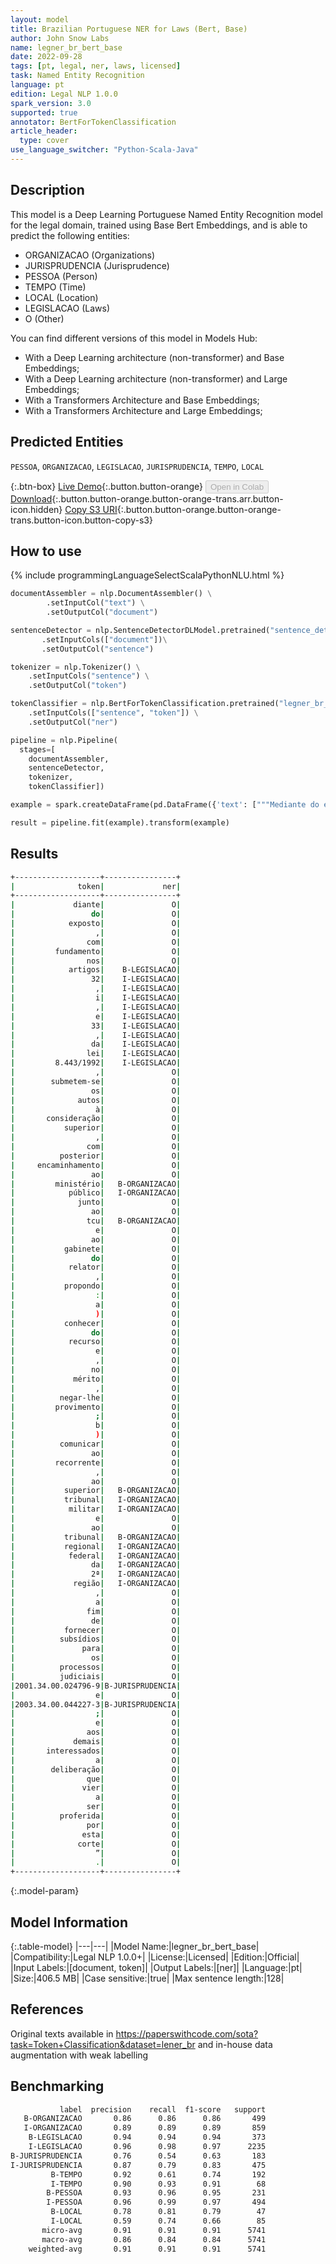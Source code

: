 ```yaml
---
layout: model
title: Brazilian Portuguese NER for Laws (Bert, Base)
author: John Snow Labs
name: legner_br_bert_base
date: 2022-09-28
tags: [pt, legal, ner, laws, licensed]
task: Named Entity Recognition
language: pt
edition: Legal NLP 1.0.0
spark_version: 3.0
supported: true
annotator: BertForTokenClassification
article_header:
  type: cover
use_language_switcher: "Python-Scala-Java"
---
```


## Description

This model is a Deep Learning Portuguese Named Entity Recognition model for the legal domain, trained using Base Bert Embeddings, and is able to predict the following entities:

- ORGANIZACAO (Organizations)
- JURISPRUDENCIA (Jurisprudence)
- PESSOA (Person)
- TEMPO (Time)
- LOCAL (Location)
- LEGISLACAO (Laws)
- O (Other)

You can find different versions of this model in Models Hub:
- With a Deep Learning architecture (non-transformer) and Base Embeddings;
- With a Deep Learning architecture (non-transformer) and Large Embeddings;
- With a Transformers Architecture and Base Embeddings;
- With a Transformers Architecture and Large Embeddings;

## Predicted Entities

`PESSOA`, `ORGANIZACAO`, `LEGISLACAO`, `JURISPRUDENCIA`, `TEMPO`, `LOCAL`

{:.btn-box}
[Live Demo](https://demo.johnsnowlabs.com/healthcare/NER_LEGAL_PT/){:.button.button-orange}
<button class="button button-orange" disabled>Open in Colab</button>
[Download](https://s3.amazonaws.com/auxdata.johnsnowlabs.com/legal/models/legner_br_bert_base_pt_1.0.0_3.0_1664362186486.zip){:.button.button-orange.button-orange-trans.arr.button-icon.hidden}
[Copy S3 URI](s3://auxdata.johnsnowlabs.com/legal/models/legner_br_bert_base_pt_1.0.0_3.0_1664362186486.zip){:.button.button-orange.button-orange-trans.button-icon.button-copy-s3}

## How to use



<div class="tabs-box" markdown="1">
{% include programmingLanguageSelectScalaPythonNLU.html %}

```python
documentAssembler = nlp.DocumentAssembler() \
        .setInputCol("text") \
        .setOutputCol("document")

sentenceDetector = nlp.SentenceDetectorDLModel.pretrained("sentence_detector_dl", "xx")\
       .setInputCols(["document"])\
       .setOutputCol("sentence")

tokenizer = nlp.Tokenizer() \
    .setInputCols("sentence") \
    .setOutputCol("token")

tokenClassifier = nlp.BertForTokenClassification.pretrained("legner_br_bert_base","pt", "legal/models") \
    .setInputCols(["sentence", "token"]) \
    .setOutputCol("ner")

pipeline = nlp.Pipeline(
  stages=[
    documentAssembler, 
    sentenceDetector, 
    tokenizer, 
    tokenClassifier])

example = spark.createDataFrame(pd.DataFrame({'text': ["""Mediante do exposto , com fundamento nos artigos 32 , i , e 33 , da lei 8.443/1992 , submetem-se os autos à consideração superior , com posterior encaminhamento ao ministério público junto ao tcu e ao gabinete do relator , propondo : a ) conhecer do recurso e , no mérito , negar-lhe provimento ; b ) comunicar ao recorrente , ao superior tribunal militar e ao tribunal regional federal da 2ª região , a fim de fornecer subsídios para os processos judiciais 2001.34.00.024796-9 e 2003.34.00.044227-3 ; e aos demais interessados a deliberação que vier a ser proferida por esta corte ” ."""]}))

result = pipeline.fit(example).transform(example)
```

</div>

## Results

```bash
+-------------------+----------------+
|              token|             ner|
+-------------------+----------------+
|             diante|               O|
|                 do|               O|
|            exposto|               O|
|                  ,|               O|
|                com|               O|
|         fundamento|               O|
|                nos|               O|
|            artigos|    B-LEGISLACAO|
|                 32|    I-LEGISLACAO|
|                  ,|    I-LEGISLACAO|
|                  i|    I-LEGISLACAO|
|                  ,|    I-LEGISLACAO|
|                  e|    I-LEGISLACAO|
|                 33|    I-LEGISLACAO|
|                  ,|    I-LEGISLACAO|
|                 da|    I-LEGISLACAO|
|                lei|    I-LEGISLACAO|
|         8.443/1992|    I-LEGISLACAO|
|                  ,|               O|
|        submetem-se|               O|
|                 os|               O|
|              autos|               O|
|                  à|               O|
|       consideração|               O|
|           superior|               O|
|                  ,|               O|
|                com|               O|
|          posterior|               O|
|     encaminhamento|               O|
|                 ao|               O|
|         ministério|   B-ORGANIZACAO|
|            público|   I-ORGANIZACAO|
|              junto|               O|
|                 ao|               O|
|                tcu|   B-ORGANIZACAO|
|                  e|               O|
|                 ao|               O|
|           gabinete|               O|
|                 do|               O|
|            relator|               O|
|                  ,|               O|
|           propondo|               O|
|                  :|               O|
|                  a|               O|
|                  )|               O|
|           conhecer|               O|
|                 do|               O|
|            recurso|               O|
|                  e|               O|
|                  ,|               O|
|                 no|               O|
|             mérito|               O|
|                  ,|               O|
|          negar-lhe|               O|
|         provimento|               O|
|                  ;|               O|
|                  b|               O|
|                  )|               O|
|          comunicar|               O|
|                 ao|               O|
|         recorrente|               O|
|                  ,|               O|
|                 ao|               O|
|           superior|   B-ORGANIZACAO|
|           tribunal|   I-ORGANIZACAO|
|            militar|   I-ORGANIZACAO|
|                  e|               O|
|                 ao|               O|
|           tribunal|   B-ORGANIZACAO|
|           regional|   I-ORGANIZACAO|
|            federal|   I-ORGANIZACAO|
|                 da|   I-ORGANIZACAO|
|                 2ª|   I-ORGANIZACAO|
|             região|   I-ORGANIZACAO|
|                  ,|               O|
|                  a|               O|
|                fim|               O|
|                 de|               O|
|           fornecer|               O|
|          subsídios|               O|
|               para|               O|
|                 os|               O|
|          processos|               O|
|          judiciais|               O|
|2001.34.00.024796-9|B-JURISPRUDENCIA|
|                  e|               O|
|2003.34.00.044227-3|B-JURISPRUDENCIA|
|                  ;|               O|
|                  e|               O|
|                aos|               O|
|             demais|               O|
|       interessados|               O|
|                  a|               O|
|        deliberação|               O|
|                que|               O|
|               vier|               O|
|                  a|               O|
|                ser|               O|
|          proferida|               O|
|                por|               O|
|               esta|               O|
|              corte|               O|
|                  ”|               O|
|                  .|               O|
+-------------------+----------------+
```

{:.model-param}
## Model Information

{:.table-model}
|---|---|
|Model Name:|legner_br_bert_base|
|Compatibility:|Legal NLP 1.0.0+|
|License:|Licensed|
|Edition:|Official|
|Input Labels:|[document, token]|
|Output Labels:|[ner]|
|Language:|pt|
|Size:|406.5 MB|
|Case sensitive:|true|
|Max sentence length:|128|

## References

Original texts available in https://paperswithcode.com/sota?task=Token+Classification&dataset=lener_br and in-house data augmentation with weak labelling

## Benchmarking

```bash
           label  precision    recall  f1-score   support
   B-ORGANIZACAO       0.86      0.86      0.86       499
   I-ORGANIZACAO       0.89      0.89      0.89       859
    B-LEGISLACAO       0.94      0.94      0.94       373
    I-LEGISLACAO       0.96      0.98      0.97      2235
B-JURISPRUDENCIA       0.76      0.54      0.63       183
I-JURISPRUDENCIA       0.87      0.79      0.83       475
         B-TEMPO       0.92      0.61      0.74       192
         I-TEMPO       0.90      0.93      0.91        68
        B-PESSOA       0.93      0.96      0.95       231
        I-PESSOA       0.96      0.99      0.97       494
         B-LOCAL       0.78      0.81      0.79        47
         I-LOCAL       0.59      0.74      0.66        85
       micro-avg       0.91      0.91      0.91      5741
       macro-avg       0.86      0.84      0.84      5741
    weighted-avg       0.91      0.91      0.91      5741
```